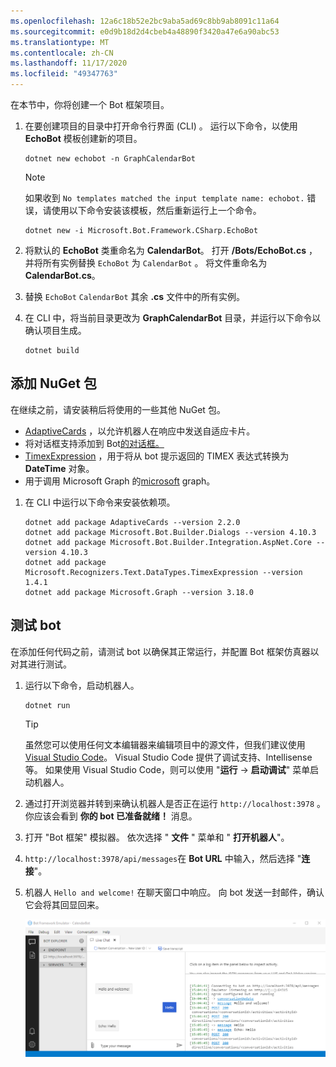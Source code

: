 ```yaml
---
ms.openlocfilehash: 12a6c18b52e2bc9aba5ad69c8bb9ab8091c11a64
ms.sourcegitcommit: e0d9b18d2d4cbeb4a48890f3420a47e6a90abc53
ms.translationtype: MT
ms.contentlocale: zh-CN
ms.lasthandoff: 11/17/2020
ms.locfileid: "49347763"
---
```

<!-- markdownlint-disable MD002 MD041 -->

在本节中，你将创建一个 Bot 框架项目。

1. 在要创建项目的目录中打开命令行界面 (CLI) 。 运行以下命令，以使用 **EchoBot** 模板创建新的项目。

    ```dotnetcli
    dotnet new echobot -n GraphCalendarBot
    ```

    > [!NOTE]
    > 如果收到 `No templates matched the input template name: echobot.` 错误，请使用以下命令安装该模板，然后重新运行上一个命令。
    >
    > ```dotnetcli
    > dotnet new -i Microsoft.Bot.Framework.CSharp.EchoBot
    > ```

1. 将默认的 **EchoBot** 类重命名为 **CalendarBot**。 打开 **/Bots/EchoBot.cs** ，并将所有实例替换 `EchoBot` 为 `CalendarBot` 。 将文件重命名为 **CalendarBot.cs**。

1. 替换 `EchoBot` `CalendarBot` 其余 **.cs** 文件中的所有实例。

1. 在 CLI 中，将当前目录更改为 **GraphCalendarBot** 目录，并运行以下命令以确认项目生成。

    ```dotnetcli
    dotnet build
    ```

## <a name="add-nuget-packages"></a>添加 NuGet 包

在继续之前，请安装稍后将使用的一些其他 NuGet 包。

- [AdaptiveCards](https://www.nuget.org/packages/AdaptiveCards/) ，以允许机器人在响应中发送自适应卡片。
- 将对话框支持添加到 Bot[的对话框。](https://www.nuget.org/packages/Microsoft.Bot.Builder.Dialogs/)
- [TimexExpression](https://www.nuget.org/packages/Microsoft.Recognizers.Text.DataTypes.TimexExpression/) ，用于将从 bot 提示返回的 TIMEX 表达式转换为 **DateTime** 对象。
- 用于调用 Microsoft Graph 的[microsoft](https://www.nuget.org/packages/Microsoft.Graph/) graph。

1. 在 CLI 中运行以下命令来安装依赖项。

    ```Shell
    dotnet add package AdaptiveCards --version 2.2.0
    dotnet add package Microsoft.Bot.Builder.Dialogs --version 4.10.3
    dotnet add package Microsoft.Bot.Builder.Integration.AspNet.Core --version 4.10.3
    dotnet add package Microsoft.Recognizers.Text.DataTypes.TimexExpression --version 1.4.1
    dotnet add package Microsoft.Graph --version 3.18.0
    ```

## <a name="test-the-bot"></a>测试 bot

在添加任何代码之前，请测试 bot 以确保其正常运行，并配置 Bot 框架仿真器以对其进行测试。

1. 运行以下命令，启动机器人。

    ```dotnetcli
    dotnet run
    ```

    > [!TIP]
    > 虽然您可以使用任何文本编辑器来编辑项目中的源文件，但我们建议使用 [Visual Studio Code](https://code.visualstudio.com/)。 Visual Studio Code 提供了调试支持、Intellisense 等。 如果使用 Visual Studio Code，则可以使用 "**运行**  ->  **启动调试**" 菜单启动机器人。

1. 通过打开浏览器并转到来确认机器人是否正在运行 `http://localhost:3978` 。 你应该会看到 **你的 bot 已准备就绪！** 消息。

1. 打开 "Bot 框架" 模拟器。 依次选择 " **文件** " 菜单和 " **打开机器人**"。

1. `http://localhost:3978/api/messages`在 **Bot URL** 中输入，然后选择 "**连接**"。

1. 机器人 `Hello and welcome!` 在聊天窗口中响应。 向 bot 发送一封邮件，确认它会将其回显回来。

    ![连接到 bot 的 Bot 框架仿真程序的屏幕截图](images/test-emulator.png)
